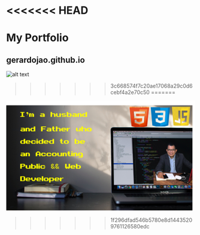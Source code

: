 


<<<<<<< HEAD
=======
# My  Portfolio
## gerardojao.github.io

![alt text](https://raw.github.com/gerardojao/gerardojao/branch/path/to/fondoGitHub.png)
>>>>>>> 3c668574f7c20ae17068a29c0d6cebf4a2e70c50
=======
<img src="./fondogithub.png"> 

>>>>>>> 1f296dfad546b5780e8d14435209761126580edc
